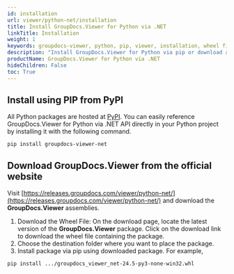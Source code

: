 ```yaml
---
id: installation
url: viewer/python-net/installation
title: Install GroupDocs.Viewer for Python via .NET
linkTitle: Installation
weight: 1
keywords: groupdocs-viewer, python, pip, viewer, installation, wheel file, .net
description: "Install GroupDocs.Viewer for Python via pip or download assemblies from the official website."
productName: GroupDocs.Viewer for Python via .NET
hideChildren: False
toc: True
---
```


## Install using PIP from PyPI

All Python packages are hosted at [PyPI](https://pypi.org/project/groupdocs-viewer-net). You can easily reference GroupDocs.Viewer for Python via .NET API directly in your Python project by installing it with the following command.

```batch
pip install groupdocs-viewer-net
```

## Download GroupDocs.Viewer from the official website

Visit [https://releases.groupdocs.com/viewer/python-net/](https://releases.groupdocs.com/viewer/python-net/) and download the **GroupDocs.Viewer** assemblies.

1. Download the Wheel File: On the download page, locate the latest version of the **GroupDocs.Viewer** package.
Click on the download link to download the wheel file containing the package.
2. Choose the destination folder where you want to place the package.
3. Install package via pip using downloaded package. For example, 
```batch 
pip install .../groupdocs_viewer_net-24.5-py3-none-win32.whl
```
